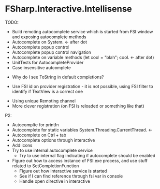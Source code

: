 # FSharp.Interactive.Intellisense

TODO:

+ Build remoting autocomplete service which is started from FSI window and exposing autocomplete methods
+ Autocomplete on System. <- after dot
+ Autocomplete popup control
+ Autocomplete popup control navigation
+ Autocomplete on variable methods (let cool = "blah"; cool. <- after dot)
+ UnitTests for AutocompleteProvider
+ Case insensitive autcomplete
- Why do I see ToString in default completions?
+ Use FSI id on provider registration - it is not possible, using FSI filter to identify if TextView is a correct one
- Using unique Remoting channel
- More clever registration (on FSI is reloaded or something like that)

P2:
- Autocomplte for printfn
- Autocomplete for static variables System.Threading.CurrentThread. <- 
- Autocomplete on Ctrl + tab
- Autocomplete options through interactive
- Add icons
- Try to use internal autocomplete service
	- Try to use internal flag indicating if autocomplete should be enabled
- Figure out how to access instance of FSI.exe process, and use stuff related to SetCompletionFunction
	- Figure out how interactive service is started
	- See if I can find reference through fsi var in console
	- Handle open directive in interactive